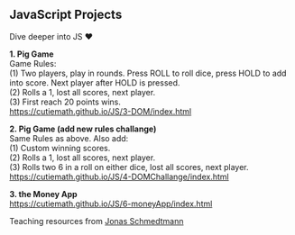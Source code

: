 ## JavaScript Projects
Dive deeper into JS ❤️
  
**1. Pig Game**  
Game Rules:  
(1) Two players, play in rounds. Press ROLL to roll dice, press HOLD to add into score. Next player after HOLD is pressed.        
(2) Rolls a 1, lost all scores, next player.   
(3) First reach 20 points wins.   
https://cutiemath.github.io/JS/3-DOM/index.html  
  
**2. Pig Game (add new rules challange)**  
Same Rules as above. Also add:  
(1) Custom winning scores.  
(2) Rolls a 1, lost all scores, next player.   
(3) Rolls two 6 in a roll on either dice, lost all scores, next player.   
https://cutiemath.github.io/JS/4-DOMChallange/index.html   
  
**3. the Money App**    
https://cutiemath.github.io/JS/6-moneyApp/index.html   
   
   
   
Teaching resources from [Jonas Schmedtmann](https://twitter.com/jonasschmedtman)
